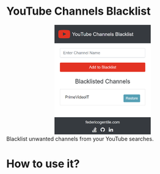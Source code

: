 # YouTube Channels Blacklist
<div style="text-align: center;">
  <img src="./img/thumbnail.png" alt="thumbnail" style="width: 50%; height: 50%;" />
</div>
Blacklist unwanted channels from your YouTube searches.

# How to use it?